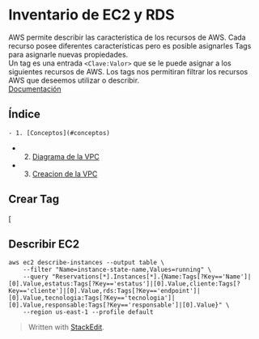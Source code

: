 
# Inventario de EC2 y RDS 

AWS permite describir las característica de los recursos de AWS. Cada recurso posee diferentes características pero es posible asignarles Tags para asignarle nuevas propiedades.  
Un tag es una entrada ``<Clave:Valor>`` que se le puede asignar  a los siguientes recursos de AWS.
Los tags nos permitiran filtrar los recursos AWS que deseemos utilizar o describir.   
[Documentación](https://docs.aws.amazon.com/general/latest/gr/aws_tagging.html)

## Índice 
	- 1. [Conceptos](#conceptos) 
- 2. [Diagrama de la VPC](#diagrama)
- 3. [Creacion de la VPC](#creacion)

## Crear Tag 
[
##  Describir EC2

```console
aws ec2 describe-instances --output table \
	--filter "Name=instance-state-name,Values=running" \
	--query "Reservations[*].Instances[*].{Name:Tags[?Key=='Name']|[0].Value,estatus:Tags[?Key=='estatus']|[0].Value,cliente:Tags[?Key=='cliente']|[0].Value,rds:Tags[?Key=='endpoint']|[0].Value,tecnologia:Tags[?Key=='tecnologia']|[0].Value,responsable:Tags[?Key=='responsable']|[0].Value}" \
	--region us-east-1 --profile default
```


> Written with [StackEdit](https://stackedit.io/).
<!--stackedit_data:
eyJoaXN0b3J5IjpbMTEyNzAwODE0MCw5NTQzNTU4NTAsMTI0MT
A0OTgwMV19
-->